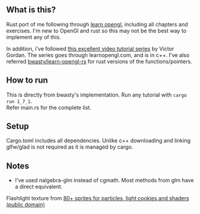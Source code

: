## What is this?

Rust port of me following through [learn opengl](https://learnopengl.com/Introduction), including all chapters and exercises. I'm new to OpenGl and rust so this may not be the best way to implement any of this.  
  
In addition, i've followed [this excellent video tutorial series](https://www.youtube.com/playlist?list=PLPaoO-vpZnumdcb4tZc4x5Q-v7CkrQ6M-) by Victor Gordan. The series goes through learnopengl.com, and is in c++.
I've also referred [bwasty/learn-opengl-rs](https://github.com/bwasty/learn-opengl-rs) for rust versions of the functions/pointers.   

## How to run

This is directly from bwasty's implementation. Run any tutorial with `cargo run 1_7_1`.  
Refer main.rs for the complete list.

## Setup

Cargo.toml includes all dependencies. Unlike c++ downloading and linking glfw/glad is not required as it is managed by cargo.  

## Notes

- I've used nalgebra-glm instead of cgmath. Most methods from glm have a direct equivalent.

Flashlight texture from [80+ sprites for particles, light cookies and shaders (public domain)](https://www.reddit.com/r/gamedev/comments/8v3x2q/80_sprites_for_particles_light_cookies_and/)